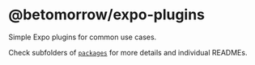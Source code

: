 # @betomorrow/expo-plugins

Simple Expo plugins for common use cases.

Check subfolders of [`packages`](./packages/) for more details and individual READMEs.
